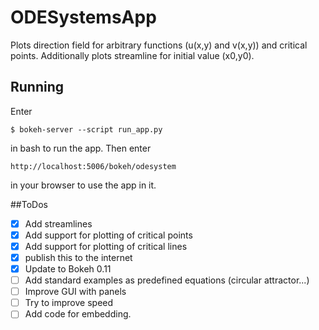 # ODESystemsApp
Plots direction field for arbitrary functions (u(x,y) and v(x,y)) and critical points. Additionally plots streamline for 
initial value (x0,y0).

## Running
Enter 
```
$ bokeh-server --script run_app.py
```
in bash to run the app. Then enter
```
http://localhost:5006/bokeh/odesystem
```
in your browser to use the app in it.

##ToDos
- [x] Add streamlines
- [x] Add support for plotting of critical points
- [x] Add support for plotting of critical lines
- [x] publish this to the internet
- [x] Update to Bokeh 0.11
- [ ] Add standard examples as predefined equations (circular attractor...)
- [ ] Improve GUI with panels
- [ ] Try to improve speed
- [ ] Add code for embedding.
